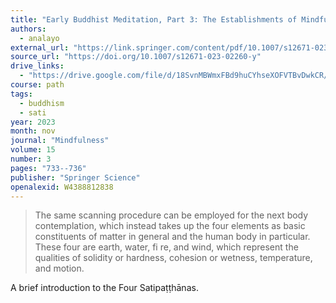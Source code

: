 ```yaml
---
title: "Early Buddhist Meditation, Part 3: The Establishments of Mindfulness"
authors:
  - analayo
external_url: "https://link.springer.com/content/pdf/10.1007/s12671-023-02260-y.pdf"
source_url: "https://doi.org/10.1007/s12671-023-02260-y"
drive_links:
  - "https://drive.google.com/file/d/18SvnMBWmxFBd9huCYhseXOFVTBvDwkCR/view?usp=drivesdk"
course: path
tags:
  - buddhism
  - sati
year: 2023
month: nov
journal: "Mindfulness"
volume: 15
number: 3
pages: "733--736"
publisher: "Springer Science"
openalexid: W4388812838
---
```


> The same scanning procedure can be employed for the next body contemplation, which instead takes up the four elements as basic constituents of matter in general and the human body in particular. These four are earth, water, fi re, and wind, which represent the qualities of solidity or hardness, cohesion or wetness, temperature, and motion.

A brief introduction to the Four Satipaṭṭhānas.

